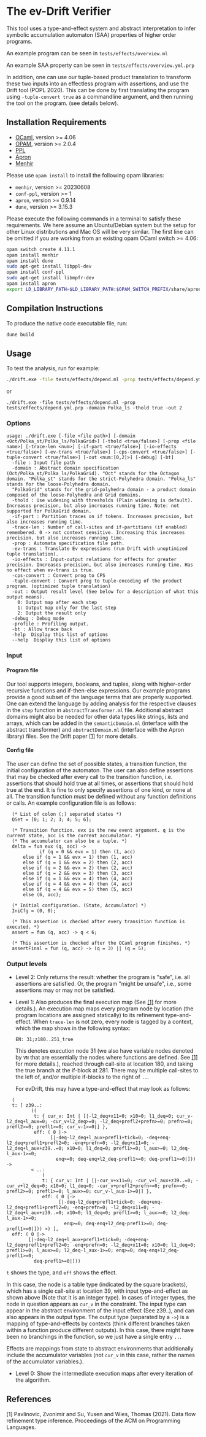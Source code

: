 # The ev-Drift Verifier

This tool uses a type-and-effect system and abstract interpretation to 
infer symbolic accumulation automaton (SAA) properties of higher order programs.

An example program can be seen in `tests/effects/overview.ml`

An example SAA property can be seen in `tests/effects/overview.yml.prp`

In addition, one can use our tuple-based product translation to 
transform these two inputs into an effectless program with assertions,
and use the Drift tool (POPL 2020). This can be done by first translating
the program using `-tuple-convert true` as a commandline argument, and 
then running the tool on the program. (see details below).

## Installation Requirements

- [OCaml](https://ocaml.org/), version >= 4.06
- [OPAM](https://opam.ocaml.org/), version >= 2.0.4
- [PPL](https://www.bugseng.com/ppl)
- [Apron](http://apron.cri.ensmp.fr/library/)
- [Menhir](http://gallium.inria.fr/~fpottier/menhir/)

Please use `opam install` to install the following opam libraries:
- `menhir`, version >= 20230608
- `conf-ppl`, version >= 1
- `apron`, version >= 0.9.14
- `dune`, version >= 3.15.3

Please execute the following commands in a terminal to satisfy these requirements. We here assume an Ubuntu/Debian system but the setup for other Linux distributions and Mac OS will be very similar. The first line can be omitted if you are working from an existing opam OCaml switch >= 4.06:
```bash
opam switch create 4.11.1
opam install menhir
opam install dune
sudo apt-get install libppl-dev
opam install conf-ppl
sudo apt-get install libmpfr-dev
opam install apron
export LD_LIBRARY_PATH=$LD_LIBRARY_PATH:$OPAM_SWITCH_PREFIX/share/apron/lib
```

## Compilation Instructions
To produce the native code executable file, run:
```bash
dune build
```

## Usage
To test the analysis, run for example:
```bash
./drift.exe -file tests/effects/depend.ml -prop tests/effects/depend.yml.prp -out 2
```
or
```
./drift.exe -file tests/effects/depend.ml -prop tests/effects/depend.yml.prp -domain Polka_ls -thold true -out 2
```

### Options
```
usage: ./drift.exe [-file <file path>] [-domain <Oct/Polka_st/Polka_ls/PolkaGrid>] [-thold <true/false>] [-prop <file name>] [-trace-len <num>] [-if-part <true/false>] [-io-effects <true/false>] [-ev-trans <true/false>] [-cps-convert <true/false>] [-tuple-convert <true/false>] [-out <num:[0,2]>] [-debug] [-bt]
  -file : Input file path
  -domain : Abstract domain specification (Oct/Polka_st/Polka_ls/PolkaGrid). "Oct" stands for the Octagon domain. "Polka_st" stands for the strict-Polyhedra domain. "Polka_ls" stands for the loose-Polyhedra domain.
  "PolkaGrid" stands for the grid-polyhedra domain - a product domain composed of the loose-Polyhedra and Grid domains.
  -thold : Use widening with thresholds (Plain widening is default). Increases precision, but also increases running time. Note: not supported for PolkaGrid domain.
  -if-part : Partition traces on if tokens. Increases precision, but also increases running time.
  -trace-len : Number of call-sites and if-partitions (if enabled) remembered. 0 -> not context sensitive. Increasing this increases precision, but also increases running time.
  -prop : Automata specification file path.
  -ev-trans : Translate Ev expressions (run Drift with unoptimized tuple translation).
  -io-effects : Input-output relations for effects for greater precision. Increases precision, but also increases running time. Has no effect when ev-trans is true.
  -cps-convert : Convert prog to CPS
  -tuple-convert : Convert prog to tuple-encoding of the product program. (optimized tuple translation)
  -out : Output result level (See below for a description of what this output means).
    0: Output map after each step
    1: Output map only for the last step
    2: Output the result only
  -debug : Debug mode
  -profile : Profiling output.
  -bt : Allow trace back
  -help  Display this list of options
  --help  Display this list of options
```
### Input

#### Program file

Our tool supports integers, booleans, and tuples, along with higher-order recursive functions and if-then-else expressions.
Our example programs provide a good subset of the language terms that are properly supported.
One can extend the language by adding analysis for the respective clauses in the `step` function in `abstractTransformer.ml` file.
Additional abstract domains might also be needed for other data types like strings, lists and arrays, which can be added in the `semanticDomain.ml` (interface with the abstract transformer) and `abstractDomain.ml` (interface with the Apron library) files.
See the Drift paper [[1]](#1) for more details.

#### Config file

The user can define the set of possible states, a transition function, the initial configuration of the automaton.
The user can also define assertions that may be checked after every call to the transition function, i.e. assertions that should hold true at all times, or assertions that should hold true at the end.
It is fine to only specify assertions of one kind, or none at all.
The transition function must be defined without any function definitions or calls.
An example configuration file is as follows:

```
  (* List of colon (;) separated states *)
  QSet = [0; 1; 2; 3; 4; 5; 6]; 

  (* Transition function. evx is the new event argument. q is the current state, acc is the current accumulator. *)
  (* The accumulator can also be a tuple. *)
  delta = fun evx (q, acc) -> 
            if (q = 0 && evx = 1) then (1, acc)
      else if (q = 1 && evx = 1) then (1, acc)
      else if (q = 1 && evx = 2) then (2, acc)
      else if (q = 2 && evx = 2) then (2, acc)
      else if (q = 2 && evx = 3) then (3, acc)
      else if (q = 1 && evx = 4) then (4, acc)
      else if (q = 4 && evx = 4) then (4, acc)
      else if (q = 4 && evx = 5) then (5, acc)
      else (6, acc);
      
  (* Initial configuration. (State, Accumulator) *)
  IniCfg = (0, 0);

  (* This assertion is checked after every transition function is executed. *)
  assert = fun (q, acc) -> q < 6;

  (* This assertion is checked after the OCaml program finishes. *)
  assertFinal = fun (q, acc) -> (q = 3) || (q = 5);
```

### Output levels
- Level 2: Only returns the result: whether the program is "safe", i.e. all assertions are satisfied. Or, the program "might be unsafe", i.e., some assertions may or may not be satisfied.
- Level 1: Also produces the final execution map (See [[1]](#1) for more details.).
An execution map maps every program node by location (the program locations are assigned statically) to its refinement type-and-effect.
When `trace-len` is not zero, every node is tagged by a context, which the map shows in the following syntax:

  `EN: 31;z180..251_true`

  This denotes execution node 31 (we also have variable nodes denoted by `VN` that are essentially the nodes where functions are defined. See [[1]](#1) for more details.), reached through call-site at location 180, and taking the true branch at the if-block at 281. There may be multiple call-sites to the left of, and/or multiple if-blocks to the right of `..`.

  For evDrift, this may have a type-and-effect that may look as follows:
```
  (
  t: [ z39..:
         ((
          t: { cur_v: Int | [|-l2_deq+x11=0; x10=0; l1_deq=0; cur_v-l2_deq+l_aux=0; -cur_v+l2_deq>=0; -l2_deq+prefl2+prefn>=0; prefn>=0; prefl2>=0; prefl1>=0; cur_v-1>=0|] },
          eff: ( 0 |->
                [|-deq-l2_deq+l_aux+prefl1+tick=0; -deq+enq-l2_deq+prefl1+prefl2=0; -enq+prefn=0; -l2_deq+x11=0; -l2_deq+l_aux+z39..=0; x10=0; l1_deq=0; prefl1>=0; l_aux>=0; l2_deq-l_aux-1>=0;
                  enq>=0; deq-enq+l2_deq-prefl1>=0; deq-prefl1>=0|])) ->
         < ..:
             (
             t: { cur_v: Int | [|-cur_v+x11=0; -cur_v+l_aux+z39..=0; -cur_v+l2_deq=0; x10=0; l1_deq=0; -cur_v+prefl2+prefn>=0; prefn>=0; prefl2>=0; prefl1>=0; l_aux>=0; cur_v-l_aux-1>=0|] },
             eff: ( 0 |->
                   [|-deq-l2_deq+prefl1+tick=0; -deq+enq-l2_deq+prefl1+prefl2=0; -enq+prefn=0; -l2_deq+x11=0; -l2_deq+l_aux+z39..=0; x10=0; l1_deq=0; prefl1>=0; l_aux>=0; l2_deq-l_aux-1>=0; 
                     enq>=0; deq-enq+l2_deq-prefl1>=0; deq-prefl1>=0|])) >) ],
  eff: ( 0 |->
        [|-deq-l2_deq+l_aux+prefl1+tick=0; -deq+enq-l2_deq+prefl1+prefl2=0; -enq+prefn=0; -l2_deq+x11=0; x10=0; l1_deq=0; prefl1>=0; l_aux>=0; l2_deq-l_aux-1>=0; enq>=0; deq-enq+l2_deq-prefl1>=0;
          deq-prefl1>=0|]))
  ```

  `t` shows the type, and `eff` shows the effect.
  
  In this case, the node is a table type (indicated by the square brackets), which has a single call-site at location 39, with input type-and-effect as shown above (Note that it is an integer type). In cases of integer types, the node in question appears as `cur_v` in the constraint.
  The input type can appear in the abstract environment of the input effect (See z39..), and can also appears in the output type.
  The output type (separated by a `->`) is a mapping of type-and-effects by contexts (think different branches taken within a function produce different outputs). In this case, there might have been no branchings in the function, so we just have a single entry `..`.

  Effects are mappings from state to abstract environments that additionally include the accumulator variables (not `cur_v` in this case, rather the names of the accumulator variables.).

- Level 0: Show the intermediate execution maps after every iteration of the algorithm.

## References
<a id="1">[1]</a> 
Pavlinovic, Zvonimir and Su, Yusen and Wies, Thomas (2021). Data flow refinement type inference. Proceedings of the ACM on Programming Languages.